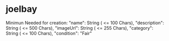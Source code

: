 # joelbay

Minimun Needed for creation:
    "name": String ( <= 100 Chars),
    "description": String ( <= 500 Chars),
    "imageUrl": String ( <= 255 Chars),
    "category": String ( <= 100 Chars),
    "condition": "Fair"